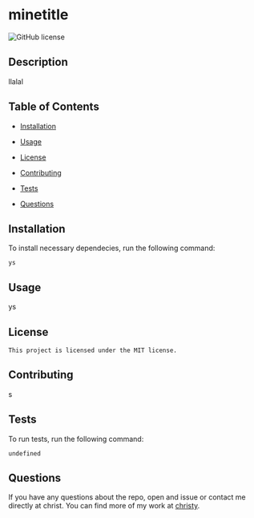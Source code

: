 # minetitle
  ![GitHub license](https://img.shields.io/badge/license-MIT-blue.svg)

  ## Description

llalal

## Table of Contents

* [Installation](#installation)

* [Usage](#usage)

* [License](#license)

* [Contributing](#contributing)

* [Tests](#tests)

* [Questions](#questions)

## Installation

To install necessary dependecies, run the following command:

```
ys
```

## Usage

ys

## License
    
    This project is licensed under the MIT license.

## Contributing

s

## Tests

To run tests, run the following command:

```
undefined
```

## Questions

If you have any questions about the repo, open and issue or contact me directly at christ.
You can find more of my work at [christy](https://github.com/christy/).


